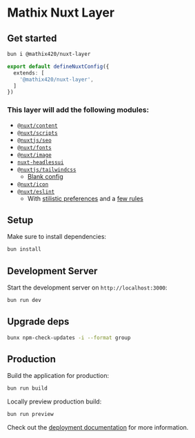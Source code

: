 # Mathix Nuxt Layer

## Get started

```bash
bun i @mathix420/nuxt-layer
```

```ts
export default defineNuxtConfig({
  extends: [
    '@mathix420/nuxt-layer',
  ]
})
```

### This layer will add the following modules:

- [`@nuxt/content`](https://nuxt.com/modules/content)
- [`@nuxt/scripts`](https://nuxt.com/modules/scripts)
- [`@nuxtjs/seo`](https://nuxt.com/modules/seo)
- [`@nuxt/fonts`](https://nuxt.com/modules/fonts)
- [`@nuxt/image`](https://nuxt.com/modules/image)
- [`nuxt-headlessui`](https://nuxt.com/modules/headlessui)
- [`@nuxtjs/tailwindcss`](https://nuxt.com/modules/tailwindcss)
  - [Blank config](/tailwind.config.mjs)
- [`@nuxt/icon`](https://nuxt.com/modules/icon)
- [`@nuxt/eslint`](https://nuxt.com/modules/eslint)
  - With [stilistic preferences](/nuxt.config.ts) and a [few rules](/eslint.config.mjs)

## Setup

Make sure to install dependencies:

```bash
bun install
```

## Development Server

Start the development server on `http://localhost:3000`:

```bash
bun run dev
```

## Upgrade deps

```bash
bunx npm-check-updates -i --format group
```

## Production

Build the application for production:

```bash
bun run build
```

Locally preview production build:

```bash
bun run preview
```

Check out the [deployment documentation](https://nuxt.com/docs/getting-started/deployment) for more information.
